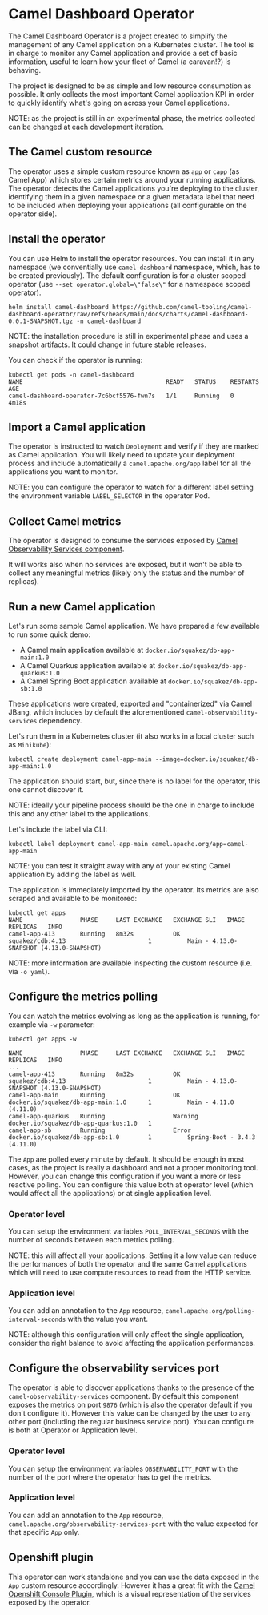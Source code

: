 # Camel Dashboard Operator

The Camel Dashboard Operator is a project created to simplify the management of any Camel application on a Kubernetes cluster. The tool is in charge to monitor any Camel application and provide a set of basic information, useful to learn how your fleet of Camel (a caravan!?) is behaving.

The project is designed to be as simple and low resource consumption as possible. It only collects the most important Camel application KPI in order to quickly identify what's going on across your Camel applications.

NOTE: as the project is still in an experimental phase, the metrics collected can be changed at each development iteration.

## The Camel custom resource

The operator uses a simple custom resource known as `app` or `capp` (as Camel App) which stores certain metrics around your running applications. The operator detects the Camel applications you're deploying to the cluster, identifying them in a given namespace or a given metadata label that need to be included when deploying your applications (all configurable on the operator side).

## Install the operator

You can use Helm to install the operator resources. You can install it in any namespace (we conventially use `camel-dashboard` namespace, which, has to be created previously). The default configuration is for a cluster scoped operator (use `--set operator.global=\"false\"` for a namespace scoped operator).

```
helm install camel-dashboard https://github.com/camel-tooling/camel-dashboard-operator/raw/refs/heads/main/docs/charts/camel-dashboard-0.0.1-SNAPSHOT.tgz -n camel-dashboard
```

NOTE: the installation procedure is still in experimental phase and uses a snapshot artifacts. It could change in future stable releases.

You can check if the operator is running:

```
kubectl get pods -n camel-dashboard
NAME                                        READY   STATUS    RESTARTS   AGE
camel-dashboard-operator-7c6bcf5576-fwn7s   1/1     Running   0          4m18s
```

## Import a Camel application

The operator is instructed to watch `Deployment` and verify if they are marked as Camel application. You will likely need to update your deployment process and include automatically a `camel.apache.org/app` label for all the applications you want to monitor.

NOTE: you can configure the operator to watch for a different label setting the environment variable `LABEL_SELECTOR` in the operator Pod.

## Collect Camel metrics

The operator is designed to consume the services exposed by [Camel Observability Services component](https://camel.apache.org/components/next/others/observability-services.html).

It will works also when no services are exposed, but it won't be able to collect any meaningful metrics (likely only the status and the number of replicas).

## Run a new Camel application

Let's run some sample Camel application. We have prepared a few available to run some quick demo:

* A Camel main application available at `docker.io/squakez/db-app-main:1.0`
* A Camel Quarkus application available at `docker.io/squakez/db-app-quarkus:1.0`
* A Camel Spring Boot application available at `docker.io/squakez/db-app-sb:1.0`

These applications were created, exported and "containerized" via Camel JBang, which includes by default the aforementioned `camel-observability-services` dependency.

Let's run them in a Kubernetes cluster (it also works in a local cluster such as `Minikube`):

```
kubectl create deployment camel-app-main --image=docker.io/squakez/db-app-main:1.0
```

The application should start, but, since there is no label for the operator, this one cannot discover it.

NOTE: ideally your pipeline process should be the one in charge to include this and any other label to the applications.

Let's include the label via CLI:

```
kubectl label deployment camel-app-main camel.apache.org/app=camel-app-main
```

NOTE: you can test it straight away with any of your existing Camel application by adding the label as well.

The application is immediately imported by the operator. Its metrics are also scraped and available to be monitored:

```
kubectl get apps
NAME                PHASE     LAST EXCHANGE   EXCHANGE SLI   IMAGE                                  REPLICAS   INFO
camel-app-413       Running   8m32s           OK             squakez/cdb:4.13                       1          Main - 4.13.0-SNAPSHOT (4.13.0-SNAPSHOT)
```

NOTE: more information are available inspecting the custom resource (i.e. via `-o yaml`).

## Configure the metrics polling

You can watch the metrics evolving as long as the application is running, for example via `-w` parameter:

```
kubectl get apps -w

NAME                PHASE     LAST EXCHANGE   EXCHANGE SLI   IMAGE                                  REPLICAS   INFO
...
camel-app-413       Running   8m32s           OK             squakez/cdb:4.13                       1          Main - 4.13.0-SNAPSHOT (4.13.0-SNAPSHOT)
camel-app-main      Running                   OK             docker.io/squakez/db-app-main:1.0      1          Main - 4.11.0 (4.11.0)
camel-app-quarkus   Running                   Warning        docker.io/squakez/db-app-quarkus:1.0   1
camel-app-sb        Running                   Error          docker.io/squakez/db-app-sb:1.0        1          Spring-Boot - 3.4.3 (4.11.0)
```

The `App` are polled every minute by default. It should be enough in most cases, as the project is really a dashboard and not a proper monitoring tool. However, you can change this configuration if you want a more or less reactive polling. You can configure this value both at operator level (which would affect all the applications) or at single application level.

### Operator level

You can setup the environment variables `POLL_INTERVAL_SECONDS` with the number of seconds between each metrics polling.

NOTE: this will affect all your applications. Setting it a low value can reduce the performances of both the operator and the same Camel applications which will need to use compute resources to read from the HTTP service.

### Application level

You can add an annotation to the `App` resource, `camel.apache.org/polling-interval-seconds` with the value you want.

NOTE: although this configuration will only affect the single application, consider the right balance to avoid affecting the application performances.

## Configure the observability services port

The operator is able to discover applications thanks to the presence of the `camel-observability-services` component. By default this component exposes the metrics on port `9876` (which is also the operator default if you don't configure it). However this value can be changed by the user to any other port (including the regular business service port). You can configure is both at Operator or Application level.

### Operator level

You can setup the environment variables `OBSERVABILITY_PORT` with the number of the port where the operator has to get the metrics.

### Application level

You can add an annotation to the `App` resource, `camel.apache.org/observability-services-port` with the value expected for that specific `App` only.

## Openshift plugin

This operator can work standalone and you can use the data exposed in the `App` custom resource accordingly. However it has a great fit with the [Camel Openshift Console Plugin](https://github.com/camel-tooling/camel-openshift-console-plugin?tab=readme-ov-file#deployment-to-openshift), which is a visual representation of the services exposed by the operator.

